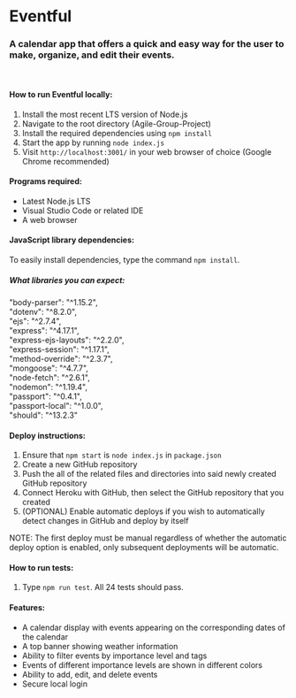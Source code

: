# Eventful

### A calendar app that offers a quick and easy way for the user to make, organize, and edit their events.

<br/>  

#### **How to run Eventful locally:**

1. Install the most recent LTS version of Node.js
2. Navigate to the root directory (Agile-Group-Project)
3. Install the required dependencies using `npm install`
4. Start the app by running `node index.js`
5. Visit `http://localhost:3001/` in your web browser of choice (Google Chrome recommended)

#### **Programs required:**
- Latest Node.js LTS
- Visual Studio Code or related IDE
- A web browser 

#### **JavaScript library dependencies:**

To easily install dependencies, type the command `npm install`.  
  
##### **What libraries you can expect:**

"body-parser": "^1.15.2",  
"dotenv": "^8.2.0",  
"ejs": "^2.7.4",  
"express": "^4.17.1",  
"express-ejs-layouts": "^2.2.0",  
"express-session": "^1.17.1",  
"method-override": "^2.3.7",  
"mongoose": "^4.7.7",  
"node-fetch": "^2.6.1",  
"nodemon": "^1.19.4",  
"passport": "^0.4.1",  
"passport-local": "^1.0.0",  
"should": "^13.2.3"  

#### **Deploy instructions:**

1. Ensure that `npm start` is `node index.js` in `package.json`
2. Create a new GitHub repository
3. Push the all of the related files and directories into said newly created GitHub repository
4. Connect Heroku with GitHub, then select the GitHub repository that you created
5. (OPTIONAL) Enable automatic deploys if you wish to automatically detect changes in GitHub and deploy by itself

NOTE: The first deploy must be manual regardless of whether the automatic deploy option is enabled, only subsequent deployments will be automatic.  
  
#### **How to run tests:**  
  
1. Type `npm run test`. All 24 tests should pass.

#### **Features:**
- A calendar display with events appearing on the corresponding dates of the calendar
- A top banner showing weather information
- Ability to filter events by importance level and tags
- Events of different importance levels are shown in different colors
- Ability to add, edit, and delete events
- Secure local login
